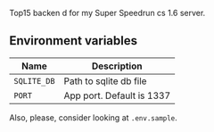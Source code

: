  
Top15 backen d for my Super Speedrun cs 1.6 server.

## Environment variables

| Name                                     | Description                |
| ---------------------------------------- | -------------------------- |
| `SQLITE_DB`                              | Path to sqlite db file     |
| `PORT`                                   | App port. Default is 1337  |

Also, please, consider looking at `.env.sample`.

